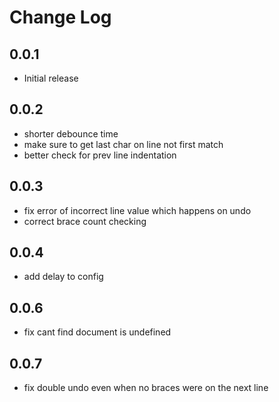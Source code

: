 # Change Log

## 0.0.1

- Initial release

## 0.0.2

- shorter debounce time
- make sure to get last char on line not first match
- better check for prev line indentation

## 0.0.3

- fix error of incorrect line value which happens on undo
- correct brace count checking

## 0.0.4

- add delay to config

## 0.0.6

- fix cant find document is undefined

## 0.0.7

- fix double undo even when no braces were on the next line
